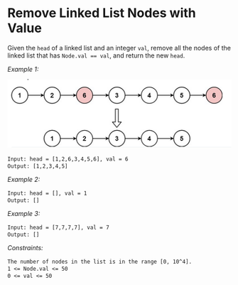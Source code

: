 # Remove Linked List Nodes with Value

Given the `head` of a linked list and an integer `val`, remove all the nodes of the linked list that has `Node.val == val`, and return the new `head`.

*Example 1:*

![Example 1](examples/example1.png)

    Input: head = [1,2,6,3,4,5,6], val = 6
    Output: [1,2,3,4,5]

*Example 2:*

    Input: head = [], val = 1
    Output: []

*Example 3:*

    Input: head = [7,7,7,7], val = 7
    Output: []

*Constraints:*

    The number of nodes in the list is in the range [0, 10^4].
    1 <= Node.val <= 50
    0 <= val <= 50

